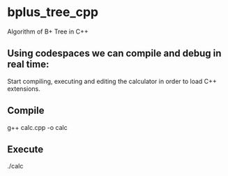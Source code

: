 # bplus_tree_cpp
Algorithm of B+ Tree in C++ 

## Using codespaces we can compile and debug in real time:

Start compiling, executing and editing the calculator in order to load C++ extensions.

## Compile
g++ calc.cpp -o calc

## Execute
./calc
